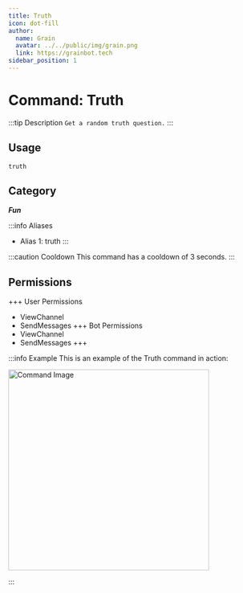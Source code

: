 ```yaml
---
title: Truth
icon: dot-fill
author:
  name: Grain
  avatar: ../../public/img/grain.png
  link: https://grainbot.tech
sidebar_position: 1
---
```



# Command: Truth

:::tip Description
`Get a random truth question.`
:::

## Usage

```
truth
```

## Category

_**Fun**_

:::info Aliases
- Alias 1: truth
:::

:::caution Cooldown
This command has a cooldown of 3 seconds.
:::

## Permissions

+++ User Permissions
- ViewChannel
- SendMessages
+++ Bot Permissions
- ViewChannel
- SendMessages
+++

:::info Example
This is an example of the Truth command in action:

<img src="https://media.discordapp.net/attachments/1191858536020451388/1191870279228588062/image.png?ex=65a702b2&is=65948db2&hm=18645ffb93f405e088800a13803e9ed228de94d11d003cfe150be5194cf121e0&=&format=webp&quality=lossless&width=504&height=253" alt="Command Image" width="400"/>

:::
